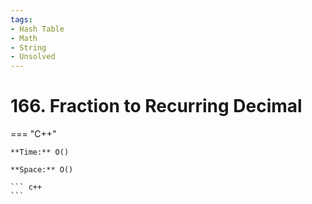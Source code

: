 ```yaml
---
tags:
- Hash Table
- Math
- String
- Unsolved
---
```



# 166. Fraction to Recurring Decimal

=== "C++"

    **Time:** O()

    **Space:** O()

    ``` c++
    ```